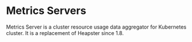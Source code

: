 # Metrics Servers

Metrics Server is a cluster resource usage data aggregator for Kubernetes cluster. It is a replacement of Heapster since 1.8.